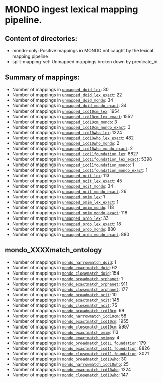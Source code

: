 # MONDO ingest lexical mapping pipeline.
## Content of directories:
* mondo-only: Positive mappings in MONDO not caught by the lexical mapping pipeline
* split-mapping-set: Unmapped mappings broken down by predicate_id
## Summary of mappings:
 * Number of mappings in [`unmapped_doid_lex`](unmapped_doid_lex.tsv): 30
 * Number of mappings in [`unmapped_doid_lex_exact`](unmapped_doid_lex.tsv): 22
 * Number of mappings in [`unmapped_doid_mondo`](mondo-only/unmapped_doid_mondo.tsv): 34
 * Number of mappings in [`unmapped_doid_mondo_exact`](mondo-only/unmapped_doid_mondo.tsv): 34
 * Number of mappings in [`unmapped_icd10cm_lex`](unmapped_icd10cm_lex.tsv): 1954
 * Number of mappings in [`unmapped_icd10cm_lex_exact`](unmapped_icd10cm_lex.tsv): 1552
 * Number of mappings in [`unmapped_icd10cm_mondo`](mondo-only/unmapped_icd10cm_mondo.tsv): 3
 * Number of mappings in [`unmapped_icd10cm_mondo_exact`](mondo-only/unmapped_icd10cm_mondo.tsv): 3
 * Number of mappings in [`unmapped_icd10who_lex`](unmapped_icd10who_lex.tsv): 1224
 * Number of mappings in [`unmapped_icd10who_lex_exact`](unmapped_icd10who_lex.tsv): 482
 * Number of mappings in [`unmapped_icd10who_mondo`](mondo-only/unmapped_icd10who_mondo.tsv): 2
 * Number of mappings in [`unmapped_icd10who_mondo_exact`](mondo-only/unmapped_icd10who_mondo.tsv): 2
 * Number of mappings in [`unmapped_icd11foundation_lex`](unmapped_icd11foundation_lex.tsv): 8827
 * Number of mappings in [`unmapped_icd11foundation_lex_exact`](unmapped_icd11foundation_lex.tsv): 5398
 * Number of mappings in [`unmapped_icd11foundation_mondo`](mondo-only/unmapped_icd11foundation_mondo.tsv): 1
 * Number of mappings in [`unmapped_icd11foundation_mondo_exact`](mondo-only/unmapped_icd11foundation_mondo.tsv): 1
 * Number of mappings in [`unmapped_ncit_lex`](unmapped_ncit_lex.tsv): 113
 * Number of mappings in [`unmapped_ncit_lex_exact`](unmapped_ncit_lex.tsv): 45
 * Number of mappings in [`unmapped_ncit_mondo`](mondo-only/unmapped_ncit_mondo.tsv): 34
 * Number of mappings in [`unmapped_ncit_mondo_exact`](mondo-only/unmapped_ncit_mondo.tsv): 26
 * Number of mappings in [`unmapped_omim_lex`](unmapped_omim_lex.tsv): 1
 * Number of mappings in [`unmapped_omim_lex_exact`](unmapped_omim_lex.tsv): 1
 * Number of mappings in [`unmapped_omim_mondo`](mondo-only/unmapped_omim_mondo.tsv): 118
 * Number of mappings in [`unmapped_omim_mondo_exact`](mondo-only/unmapped_omim_mondo.tsv): 118
 * Number of mappings in [`unmapped_ordo_lex`](unmapped_ordo_lex.tsv): 33
 * Number of mappings in [`unmapped_ordo_lex_exact`](unmapped_ordo_lex.tsv): 18
 * Number of mappings in [`unmapped_ordo_mondo`](mondo-only/unmapped_ordo_mondo.tsv): 880
 * Number of mappings in [`unmapped_ordo_mondo_exact`](mondo-only/unmapped_ordo_mondo.tsv): 880
## mondo_XXXXmatch_ontology
 * Number of mappings in [`mondo_narrowmatch_doid`](split-mapping-set/mondo_narrowmatch_doid.tsv): 1
 * Number of mappings in [`mondo_exactmatch_doid`](split-mapping-set/mondo_exactmatch_doid.tsv): 62
 * Number of mappings in [`mondo_closematch_doid`](split-mapping-set/mondo_closematch_doid.tsv): 154
 * Number of mappings in [`mondo_broadmatch_orphanet`](split-mapping-set/mondo_broadmatch_orphanet.tsv): 1
 * Number of mappings in [`mondo_exactmatch_orphanet`](split-mapping-set/mondo_exactmatch_orphanet.tsv): 911
 * Number of mappings in [`mondo_closematch_orphanet`](split-mapping-set/mondo_closematch_orphanet.tsv): 177
 * Number of mappings in [`mondo_broadmatch_ncit`](split-mapping-set/mondo_broadmatch_ncit.tsv): 10
 * Number of mappings in [`mondo_exactmatch_ncit`](split-mapping-set/mondo_exactmatch_ncit.tsv): 145
 * Number of mappings in [`mondo_closematch_ncit`](split-mapping-set/mondo_closematch_ncit.tsv): 75
 * Number of mappings in [`mondo_broadmatch_icd10cm`](split-mapping-set/mondo_broadmatch_icd10cm.tsv): 69
 * Number of mappings in [`mondo_narrowmatch_icd10cm`](split-mapping-set/mondo_narrowmatch_icd10cm.tsv): 58
 * Number of mappings in [`mondo_exactmatch_icd10cm`](split-mapping-set/mondo_exactmatch_icd10cm.tsv): 1955
 * Number of mappings in [`mondo_closematch_icd10cm`](split-mapping-set/mondo_closematch_icd10cm.tsv): 5997
 * Number of mappings in [`mondo_exactmatch_omim`](split-mapping-set/mondo_exactmatch_omim.tsv): 113
 * Number of mappings in [`mondo_exactmatch_omimps`](split-mapping-set/mondo_exactmatch_omimps.tsv): 4
 * Number of mappings in [`mondo_broadmatch_icd11.foundation`](split-mapping-set/mondo_broadmatch_icd11.foundation.tsv): 179
 * Number of mappings in [`mondo_exactmatch_icd11.foundation`](split-mapping-set/mondo_exactmatch_icd11.foundation.tsv): 8826
 * Number of mappings in [`mondo_closematch_icd11.foundation`](split-mapping-set/mondo_closematch_icd11.foundation.tsv): 3021
 * Number of mappings in [`mondo_broadmatch_icd10who`](split-mapping-set/mondo_broadmatch_icd10who.tsv): 30
 * Number of mappings in [`mondo_narrowmatch_icd10who`](split-mapping-set/mondo_narrowmatch_icd10who.tsv): 25
 * Number of mappings in [`mondo_exactmatch_icd10who`](split-mapping-set/mondo_exactmatch_icd10who.tsv): 1224
 * Number of mappings in [`mondo_closematch_icd10who`](split-mapping-set/mondo_closematch_icd10who.tsv): 147
